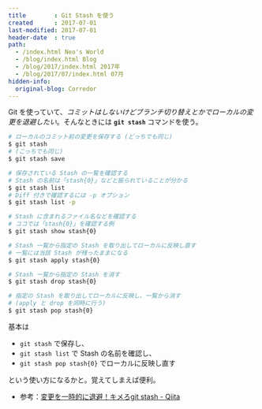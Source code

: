 ```yaml
---
title        : Git Stash を使う
created      : 2017-07-01
last-modified: 2017-07-01
header-date  : true
path:
  - /index.html Neo's World
  - /blog/index.html Blog
  - /blog/2017/index.html 2017年
  - /blog/2017/07/index.html 07月
hidden-info:
  original-blog: Corredor
---
```


Git を使っていて、_コミットはしないけどブランチ切り替えとかでローカルの変更を退避したい_。そんなときには **`git stash`** コマンドを使う。

```bash
# ローカルのコミット前の変更を保存する (どっちでも同じ)
$ git stash
# (こっちでも同じ)
$ git stash save

# 保存されている Stash の一覧を確認する
# Stash の名前は「stash{0}」などと振られていることが分かる
$ git stash list
# Diff 付きで確認するには -p オプション
$ git stash list -p

# Stash に含まれるファイル名などを確認する
# ココでは「stash{0}」を確認する例
$ git stash show stash{0}

# Stash 一覧から指定の Stash を取り出してローカルに反映し直す
# 一覧には当該 Stash が残ったままになる
$ git stash apply stash{0}

# Stash 一覧から指定の Stash を消す
$ git stash drop stash{0}

# 指定の Stash を取り出してローカルに反映し、一覧から消す
# (apply と drop を同時に行う)
$ git stash pop stash{0}
```

基本は

- `git stash` で保存し、
- `git stash list` で Stash の名前を確認し、
- `git stash pop stash{0}` でローカルに反映し直す

という使い方になるかと。覚えてしまえば便利。

- 参考：[変更を一時的に退避！キメろgit stash - Qiita](http://qiita.com/fukajun/items/41288806e4733cb9c342)

